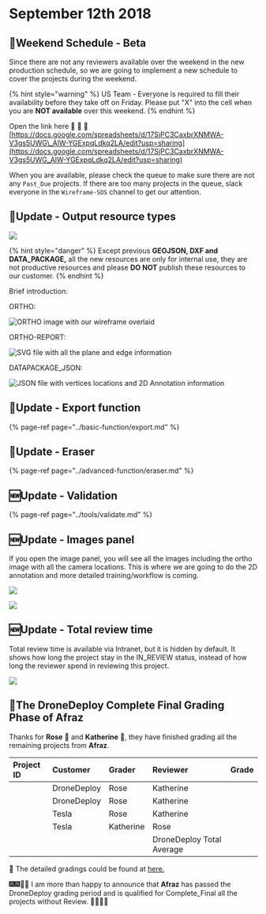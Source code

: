 # September 12th 2018

## 📅Weekend Schedule - Beta

Since there are not any reviewers available over the weekend in the new production schedule, so we are going to implement a new schedule to cover the projects during the weekend.

{% hint style="warning" %}
US Team - Everyone is required to fill their availability before they take off on Friday. Please put "X" into the cell when you are **NOT available** over this weekend.
{% endhint %}

Open the link here 🚩 🚩 🚩 [https://docs.google.com/spreadsheets/d/17SjPC3CaxbrXNMWA-V3gs5UWG\_AlW-YGExpqLdkq2LA/edit?usp=sharing](https://docs.google.com/spreadsheets/d/17SjPC3CaxbrXNMWA-V3gs5UWG_AlW-YGExpqLdkq2LA/edit?usp=sharing)

When you are available, please check the queue to make sure there are not any `Past_Due` projects. If there are too many projects in the queue, slack everyone in the `Wireframe-SOS` channel to get our attention.

## 🔄Update - Output resource types

![](../.gitbook/assets/2018-09-12_10-46-40.jpg)

{% hint style="danger" %}
Except previous **GEOJSON, DXF and DATA\_PACKAGE,** all the new resources are only for internal use, they are not productive resources and please **DO NOT** publish these resources to our customer.
{% endhint %}

Brief introduction:

ORTHO:

![ORTHO image with our wireframe overlaid](../.gitbook/assets/2018-09-12_11-01-27.jpg)

ORTHO-REPORT:

![SVG file with all the plane and edge information](../.gitbook/assets/2018-09-12_11-06-29.jpg)

DATAPACKAGE\_JSON:

![JSON file with vertices locations and 2D Annotation information](../.gitbook/assets/2018-09-12_11-09-45.jpg)

## 🔄Update - Export function

{% page-ref page="../basic-function/export.md" %}

## 🔄Update - Eraser

{% page-ref page="../advanced-function/eraser.md" %}

## 🆕Update - Validation

{% page-ref page="../tools/validate.md" %}

## 🆕Update - Images panel

If you open the image panel, you will see all the images including the ortho image with all the camera locations. This is where we are going to do the 2D annotation and more detailed training/workflow is coming.

![](../.gitbook/assets/2018-09-12_11-38-51.jpg)

![](../.gitbook/assets/2018-09-12_11-41-01.jpg)

## 🆕Update - Total review time

Total review time is available via Intranet, but it is hidden by default. It shows how long the project stay in the IN\_REVIEW status, instead of how long the reviewer spend in reviewing this project.

![](../.gitbook/assets/2018-09-12_11-43-47.jpg)

## 💯The DroneDeploy Complete Final Grading Phase of Afraz

Thanks for **Rose** 👩 and **Katherine** 👧, they have finished grading all the remaining projects from **Afraz**.

| Project ID | Customer | Grader | Reviewer | Grade |
| :--- | :--- | :--- | :--- | :--- |
|  | DroneDeploy | Rose | Katherine |  |
|  | DroneDeploy | Rose | Katherine |  |
|  | Tesla | Rose | Katherine |  |
|  | Tesla | Katherine | Rose |  |
| | | | DroneDeploy Total Average |  |

📑 The detailed gradings could be found at [here.](https://docs.google.com/spreadsheets/d/18hYex09FSQzJUyOKFiIXiJkYAuo9PdqV6dYNS7FKaBQ/edit?usp=sharing)

🎆🎆🎇🎇 I am more than happy to announce that **Afraz** has passed the DroneDeploy grading period and is qualified for Complete\_Final all the projects without Review. 🎉🎉🎊🎊